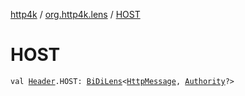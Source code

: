 [http4k](../index.md) / [org.http4k.lens](index.md) / [HOST](./-h-o-s-t.md)

# HOST

`val `[`Header`](-header/index.md)`.HOST: `[`BiDiLens`](-bi-di-lens/index.md)`<`[`HttpMessage`](../org.http4k.core/-http-message/index.md)`, `[`Authority`](../org.http4k.cloudnative.env/-authority/index.md)`?>`